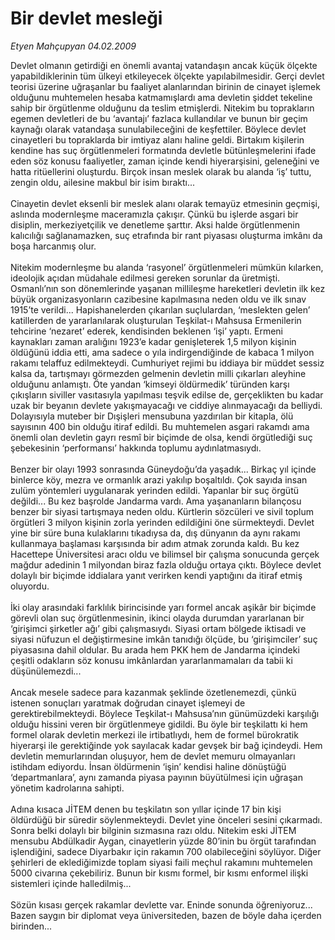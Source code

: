 # Bir devlet mesleği

*Etyen Mahçupyan 04.02.2009*

<div class="taraf_structure_2col_1zq">
<div class="margen_n">



 <p>Devlet olmanın getirdiği en önemli avantaj vatandaşın ancak küçük ölçekte yapabildiklerinin tüm ülkeyi etkileyecek ölçekte yapılabilmesidir. Gerçi devlet teorisi üzerine uğraşanlar bu faaliyet alanlarından birinin de cinayet işlemek olduğunu muhtemelen hesaba katmamışlardı ama devletin şiddet tekeline sahip bir örgütlenme olduğunu da teslim etmişlerdi. Nitekim bu toprakların egemen devletleri de bu ‘avantajı’ fazlaca kullandılar ve bunun bir geçim kaynağı olarak vatandaşa sunulabileceğini de keşfettiler. Böylece devlet cinayetleri bu topraklarda bir imtiyaz alanı haline geldi. Birtakım kişilerin kendine has suç örgütlenmeleri formatında devletle bütünleşmelerini ifade eden söz konusu faaliyetler, zaman içinde kendi hiyerarşisini, geleneğini ve hatta ritüellerini oluşturdu. Birçok insan meslek olarak bu alanda ‘iş’ tuttu, zengin oldu, ailesine makbul bir isim bıraktı... <br/><br/>Cinayetin devlet eksenli bir meslek alanı olarak temayüz etmesinin geçmişi, aslında modernleşme maceramızla çakışır. Çünkü bu işlerde asgari bir disiplin, merkeziyetçilik ve denetleme şarttır. Aksi halde örgütlenmenin kalıcılığı sağlanamazken, suç etrafında bir rant piyasası oluşturma imkânı da boşa harcanmış olur. <br/><br/>Nitekim modernleşme bu alanda ‘rasyonel’ örgütlenmeleri mümkün kılarken, ideolojik açıdan müdahale edilmesi gereken sorunlar da üretmişti. Osmanlı’nın son dönemlerinde yaşanan millileşme hareketleri devletin ilk kez büyük organizasyonların cazibesine kapılmasına neden oldu ve ilk sınav 1915’te verildi... Hapishanelerden çıkarılan suçlulardan, ‘meslekten gelen’ katillerden de yararlanılarak oluşturulan Teşkilat-ı Mahsusa Ermenilerin tehcirine ‘nezaret’ ederek, kendisinden beklenen ‘işi’ yaptı. Ermeni kaynakları zaman aralığını 1923’e kadar genişleterek 1,5 milyon kişinin öldüğünü iddia etti, ama sadece o yıla indirgendiğinde de kabaca 1 milyon rakamı telaffuz edilmekteydi. Cumhuriyet rejimi bu iddiaya bir müddet sessiz kalsa da, tartışmayı görmezden gelmenin devletin milli çıkarları aleyhine olduğunu anlamıştı. Öte yandan ‘kimseyi öldürmedik’ türünden karşı çıkışların siviller vasıtasıyla yapılması teşvik edilse de, gerçeklikten bu kadar uzak bir beyanın devlete yakışmayacağı ve ciddiye alınmayacağı da belliydi. Dolayısıyla muteber bir Dışişleri mensubuna yazdırılan bir kitapla, ölü sayısının 400 bin olduğu itiraf edildi. Bu muhtemelen asgari rakamdı ama önemli olan devletin gayrı resmî bir biçimde de olsa, kendi örgütlediği suç şebekesinin ‘performansı’ hakkında toplumu aydınlatmasıydı. <br/><br/>Benzer bir olayı 1993 sonrasında Güneydoğu’da yaşadık... Birkaç yıl içinde binlerce köy, mezra ve ormanlık arazi yakılıp boşaltıldı. Çok sayıda insan zulüm yöntemleri uygulanarak yerinden edildi. Yapanlar bir suç örgütü değildi... Bu kez başrolde Jandarma vardı. Ama yaşananların bilançosu benzer bir siyasi tartışmaya neden oldu. Kürtlerin sözcüleri ve sivil toplum örgütleri 3 milyon kişinin zorla yerinden edildiğini öne sürmekteydi. Devlet yine bir süre buna kulaklarını tıkadıysa da, dış dünyanın da aynı rakamı kullanmaya başlaması karşısında bir adım atmak zorunda kaldı. Bu kez Hacettepe Üniversitesi aracı oldu ve bilimsel bir çalışma sonucunda gerçek mağdur adedinin 1 milyondan biraz fazla olduğu ortaya çıktı. Böylece devlet dolaylı bir biçimde iddialara yanıt verirken kendi yaptığını da itiraf etmiş oluyordu. <br/><br/>İki olay arasındaki farklılık birincisinde yarı formel ancak aşikâr bir biçimde görevli olan suç örgütlenmesinin, ikinci olayda durumdan yararlanan bir ‘girişimci şirketler ağı’ gibi çalışmasıydı. Siyasi ortam bölgede iktisadi ve siyasi nüfuzun el değiştirmesine imkân tanıdığı ölçüde, bu ‘girişimciler’ suç piyasasına dahil oldular. Bu arada hem PKK hem de Jandarma içindeki çeşitli odakların söz konusu imkânlardan yararlanmamaları da tabii ki düşünülemezdi... <br/><br/>Ancak mesele sadece para kazanmak şeklinde özetlenemezdi, çünkü istenen sonuçları yaratmak doğrudan cinayet işlemeyi de gerektirebilmekteydi. Böylece Teşkilat-ı Mahsusa’nın günümüzdeki karşılığı olduğu hissini veren bir örgütlenmeye gidildi. Bu öyle bir teşkilattı ki hem formel olarak devletin merkezi ile irtibatlıydı, hem de formel bürokratik hiyerarşi ile gerektiğinde yok sayılacak kadar gevşek bir bağ içindeydi. Hem devletin memurlarından oluşuyor, hem de devlet memuru olmayanları istihdam ediyordu. İnsan öldürmenin ‘işin’ kendisi haline dönüştüğü ‘departmanlara’, aynı zamanda piyasa payının büyütülmesi için uğraşan yönetim kadrolarına sahipti. <br/><br/>Adına kısaca JİTEM denen bu teşkilatın son yıllar içinde 17 bin kişi öldürdüğü bir süredir söylenmekteydi. Devlet yine önceleri sesini çıkarmadı. Sonra belki dolaylı bir bilginin sızmasına razı oldu. Nitekim eski JİTEM mensubu Abdülkadir Aygan, cinayetlerin yüzde 80’inin bu örgüt tarafından işlendiğini, sadece Diyarbakır için rakamın 700 olabileceğini söylüyor. Diğer şehirleri de eklediğimizde toplam siyasi faili meçhul rakamını muhtemelen 5000 civarına çekebiliriz. Bunun bir kısmı formel, bir kısmı enformel ilişki sistemleri içinde halledilmiş... <br/><br/>Sözün kısası gerçek rakamlar devlette var. Eninde sonunda öğreniyoruz... Bazen saygın bir diplomat veya üniversiteden, bazen de böyle daha içerden birinden...</p>

<br/>


<div id="taraf_not">
</div>

</div>


</div>
